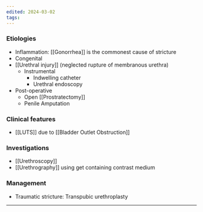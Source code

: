 ```yaml
---
edited: 2024-03-02
tags:
---
```

### Etiologies
- Inflammation: [[Gonorrhea]] is the commonest cause of stricture
- Congenital
- [[Urethral injury]] (neglected rupture of membranous urethra)
	- Instrumental
		- Indwelling catheter
		- Urethral endoscopy
- Post-operative
	- Open [[Prostratectomy]]
	- Penile Amputation
### Clinical features
- [[LUTS]] due to [[Bladder Outlet Obstruction]]
### Investigations
- [[Urethroscopy]]
- [[Urethrography]] using get containing contrast medium
### Management
- Traumatic stricture: Transpubic urethroplasty
---
